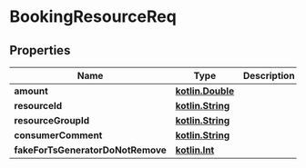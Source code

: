 # BookingResourceReq

## Properties
Name | Type | Description | Notes
------------ | ------------- | ------------- | -------------
**amount** | [**kotlin.Double**](.md) |  |  [optional]
**resourceId** | [**kotlin.String**](.md) |  |  [optional]
**resourceGroupId** | [**kotlin.String**](.md) |  |  [optional]
**consumerComment** | [**kotlin.String**](.md) |  |  [optional]
**fakeForTsGeneratorDoNotRemove** | [**kotlin.Int**](.md) |  |  [optional]
